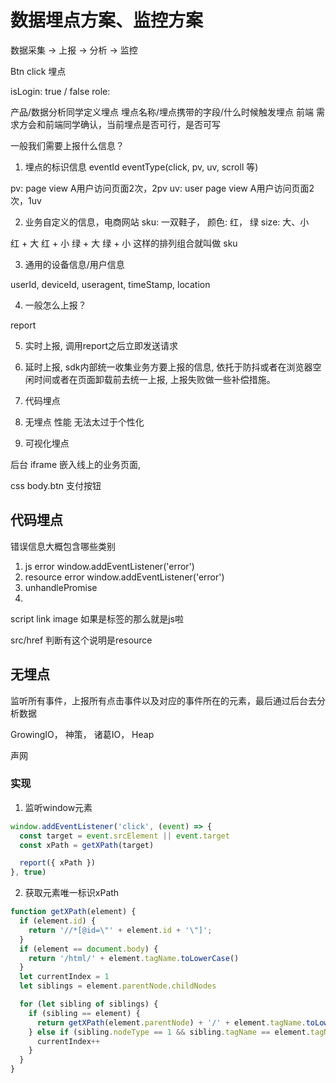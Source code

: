 # 数据埋点方案、监控方案

数据采集 -> 上报 -> 分析 -> 监控

Btn click 埋点

isLogin: true / false
role: 

产品/数据分析同学定义埋点 埋点名称/埋点携带的字段/什么时候触发埋点
前端 需求方会和前端同学确认，当前埋点是否可行，是否可写

一般我们需要上报什么信息？

1. 埋点的标识信息 eventId eventType(click, pv, uv, scroll 等)

pv: page view  A用户访问页面2次，2pv
uv: user page view  A用户访问页面2次，1uv

2. 业务自定义的信息，电商网站  sku: 一双鞋子， 颜色: 红， 绿 size: 大、小

红 + 大
红 + 小
绿 + 大
绿 + 小  这样的排列组合就叫做 sku

3. 通用的设备信息/用户信息

userId, deviceId, useragent, timeStamp, location

4. 一般怎么上报？

report

5. 实时上报, 调用report之后立即发送请求
6. 延时上报, sdk内部统一收集业务方要上报的信息, 依托于防抖或者在浏览器空闲时间或者在页面卸载前去统一上报, 上报失败做一些补偿措施。


1. 代码埋点
2. 无埋点
    性能
    无法太过于个性化
3. 可视化埋点

后台 iframe 嵌入线上的业务页面, 

css body.btn 支付按钮

## 代码埋点

错误信息大概包含哪些类别

1. js  error  window.addEventListener('error')
2. resource error window.addEventListener('error')
3. unhandlePromise
4. 

script
link
image  如果是标签的那么就是js啦

src/href 判断有这个说明是resource

## 无埋点

监听所有事件，上报所有点击事件以及对应的事件所在的元素，最后通过后台去分析数据

GrowingIO， 神策， 诸葛IO， Heap

声网

### 实现

1. 监听window元素

```js
window.addEventListener('click', (event) => {
  const target = event.srcElement || event.target
  const xPath = getXPath(target)

  report({ xPath })
}, true)
```

2. 获取元素唯一标识xPath

```js
function getXPath(element) {
  if (element.id) {
    return '//*[@id=\"' + element.id + '\"]';
  }
  if (element == document.body) {
    return '/html/' + element.tagName.toLowerCase()
  }
  let currentIndex = 1
  let siblings = element.parentNode.childNodes

  for (let sibling of siblings) {
    if (sibling == element) {
      return getXPath(element.parentNode) + '/' + element.tagName.toLowerCase() + '[' + currentIndex + ']'
    } else if (sibling.nodeType == 1 && sibling.tagName == element.tagName) {
      currentIndex++
    }
  }
}
```